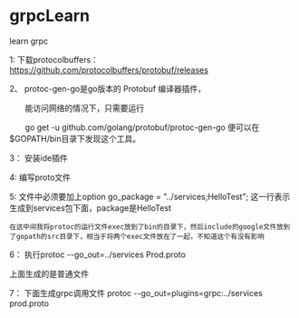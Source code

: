 # grpcLearn
learn grpc


1: 下载protocolbuffers： https://github.com/protocolbuffers/protobuf/releases
 
2、 protoc-gen-go是go版本的 Protobuf 编译器插件，

       能访问网络的情况下，只需要运行 

       go get -u github.com/golang/protobuf/protoc-gen-go 便可以在$GOPATH/bin目录下发现这个工具。

3： 安装ide插件

4: 编写proto文件

5: 文件中必须要加上option go_package = "../services;HelloTest"; 这一行表示生成到services包下面，package是HelloTest

    在这中间我将protoc的运行文件exec放到了bin的目录下，然后include的google文件放到了gopath的src目录下，相当于将两个exec文件放在了一起，不知道这个有没有影响
    
6： 执行protoc --go_out=../services Prod.proto



上面生成的是普通文件

7： 下面生成grpc调用文件
protoc --go_out=plugins=grpc:../services prod.proto

